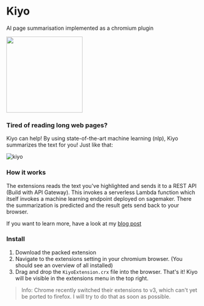 # Kiyo
AI page summarisation implemented as a chromium plugin

<img src="https://user-images.githubusercontent.com/64489325/157848644-3d522465-f759-4a75-a3ba-d6554bcfb0bb.png" width=200px>

### Tired of reading long web pages?

Kiyo can help! By using state-of-the-art machine learning (nlp), Kiyo summarizes the text for you! Just like that:

![kiyo](https://user-images.githubusercontent.com/64489325/183253130-321889be-b813-4113-878b-c267114019de.gif)

### How it works
The extensions reads the text you've highlighted and sends it to a REST API (Build with API Gateway). This invokes a serverless Lambda function which itself invokes a machine learning endpoint deployed on sagemaker. There the summarization is predicted and the result gets send back to your browser.

If you want to learn more, have a look at my [blog post]()

### Install
1. Download the packed extension
2. Navigate to the extensions setting in your chromium browser. (You should see an overview of all installed)
3. Drag and drop the `KiyoExtension.crx` file into the browser. That's it! Kiyo will be visible in the extensions menu in the top right.
 
> Info: Chrome recently switched their extensions to v3, which can't yet be ported to firefox. I will try to do that as soon as possible.
